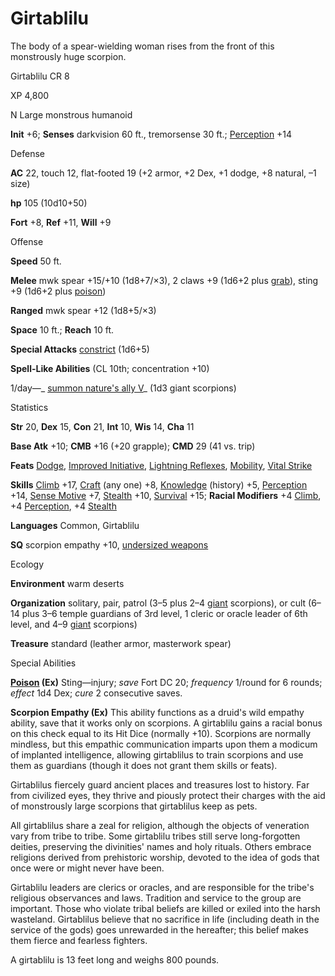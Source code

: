 # Girtablilu

The body of a spear-wielding woman rises from the front of this monstrously huge scorpion.

Girtablilu CR 8

XP 4,800

N Large monstrous humanoid

**Init** +6; **Senses** darkvision 60 ft., tremorsense 30 ft.; [Perception](skills/perception.md#_perception) +14

Defense

**AC** 22, touch 12, flat-footed 19 (+2 armor, +2 Dex, +1 dodge, +8 natural, –1 size)

**hp** 105 (10d10+50)

**Fort** +8, **Ref** +11, **Will** +9

Offense

**Speed** 50 ft.

**Melee** mwk spear +15/+10 (1d8+7/×3), 2 claws +9 (1d6+2 plus [grab](monsters/universalMonsterRules.md#_grab)), sting +9 (1d6+2 plus [poison](monsters/universalMonsterRules.md#_poison-(ex-or-su)))

**Ranged** mwk spear +12 (1d8+5/×3)

**Space** 10 ft.; **Reach** 10 ft.

**Special Attacks** [constrict](monsters/universalMonsterRules.md#_constrict) (1d6+5)

**Spell-Like Abilities** (CL 10th; concentration +10)

1/day—_ [summon nature's ally V](spells/summonNatureSAlly.md#_summon-nature-s-ally-v)_ (1d3 giant scorpions)

Statistics

**Str** 20, **Dex** 15, **Con** 21, **Int** 10, **Wis** 14, **Cha** 11

**Base Atk** +10; **CMB** +16 (+20 grapple); **CMD** 29 (41 vs. trip)

**Feats** [Dodge](feats.md#_dodge), [Improved Initiative](feats.md#_improved-initiative), [Lightning Reflexes](feats.md#_lightning-reflexes), [Mobility](feats.md#_mobility), [Vital Strike](feats.md#_vital-strike)

**Skills** [Climb](skills/climb.md#_climb) +17, [Craft](skills/craft.md#_craft) (any one) +8, [Knowledge](skills/knowledge.md#_knowledge) (history) +5, [Perception](skills/perception.md#_perception) +14, [Sense Motive](skills/senseMotive.md#_sense-motive) +7, [Stealth](skills/stealth.md#_stealth) +10, [Survival](skills/survival.md#_survival) +15; **Racial Modifiers** +4 [Climb](skills/climb.md#_climb), +4 [Perception](skills/perception.md#_perception), +4 [Stealth](skills/stealth.md#_stealth)

**Languages** Common, Girtablilu

**SQ** scorpion empathy +10, [undersized weapons](monsters/universalMonsterRules.md#_undersized-weapons)

Ecology

**Environment** warm deserts

**Organization** solitary, pair, patrol (3–5 plus 2–4 [giant](monsters/creatureTypes.md#_giant-subtype) scorpions), or cult (6–14 plus 3–6 temple guardians of 3rd level, 1 cleric or oracle leader of 6th level, and 4–9 [giant](monsters/creatureTypes.md#_giant-subtype) scorpions)

**Treasure** standard (leather armor, masterwork spear)

Special Abilities

**[Poison](monsters/universalMonsterRules.md#_poison-(ex-or-su)) (Ex)** Sting—injury; _save_ Fort DC 20; _frequency_ 1/round for 6 rounds; _effect_ 1d4 Dex; _cure_ 2 consecutive saves.

**Scorpion Empathy (Ex)** This ability functions as a druid's wild empathy ability, save that it works only on scorpions. A girtablilu gains a racial bonus on this check equal to its Hit Dice (normally +10). Scorpions are normally mindless, but this empathic communication imparts upon them a modicum of implanted intelligence, allowing girtablilus to train scorpions and use them as guardians (though it does not grant them skills or feats).

Girtablilus fiercely guard ancient places and treasures lost to history. Far from civilized eyes, they thrive and piously protect their charges with the aid of monstrously large scorpions that girtablilus keep as pets.

All girtablilus share a zeal for religion, although the objects of veneration vary from tribe to tribe. Some girtablilu tribes still serve long-forgotten deities, preserving the divinities' names and holy rituals. Others embrace religions derived from prehistoric worship, devoted to the idea of gods that once were or might never have been.

Girtablilu leaders are clerics or oracles, and are responsible for the tribe's religious observances and laws. Tradition and service to the group are important. Those who violate tribal beliefs are killed or exiled into the harsh wasteland. Girtablilus believe that no sacrifice in life (including death in the service of the gods) goes unrewarded in the hereafter; this belief makes them fierce and fearless fighters.

A girtablilu is 13 feet long and weighs 800 pounds.

